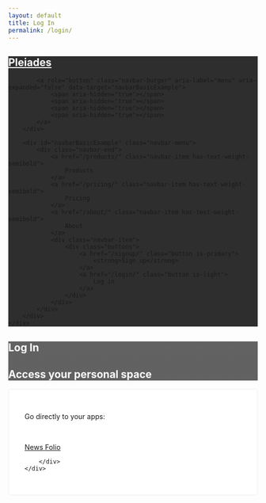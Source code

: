 ```yaml
---
layout: default
title: Log In
permalink: /login/
---
```


<style>
    /* The Lux theme handles its own font imports and background colors. */

    .hero.is-primary {
        background-image: linear-gradient(rgba(10, 10, 10, 0.6), rgba(10, 10, 10, 0.8)), url('https://stargazehawaii.com/wp-content/uploads/2015/01/M45-Pleiades-Cluster.jpg');
        background-position: center center;
        background-size: cover;
        background-attachment: fixed;
    }

    .hero .title, .hero .subtitle {
        color: #fff;
    }

    .navbar.is-fixed-top {
        background-color: rgba(10, 10, 10, 0.85);
        backdrop-filter: blur(10px);
        -webkit-backdrop-filter: blur(10px);
    }
    
    .navbar-item, .navbar-item a, .navbar-brand a, .navbar-brand .title {
         color: #fff;
    }
    .navbar-item a:hover {
        color: hsl(204, 86%, 53%);
    }

    .navbar-brand .fa-circle-nodes {
         color: #5f4dea !important;
    }
    
    .footer .footer-links a {
        margin: 0 10px;
    }

    .login-card {
        max-width: 480px;
        margin: 0 auto;
        padding: 2rem;
        border: 1px solid hsl(0, 0%, 93%);
        border-radius: 6px;
        background-color: #fff;
    }
    
    .app-links {
        margin-top: 1.5rem;
        border-top: 1px solid #dbdbdb;
        padding-top: 1.5rem;
    }

</style>

<nav class="navbar is-fixed-top" role="navigation" aria-label="main navigation">
    <div class="container">
        <div class="navbar-brand">
            <a class="navbar-item" href="/">
                <h1 class="title is-4"><i class="fa-solid fa-circle-nodes has-text-primary"></i> Pleiades</h1>
            </a>

            <a role="button" class="navbar-burger" aria-label="menu" aria-expanded="false" data-target="navbarBasicExample">
                <span aria-hidden="true"></span>
                <span aria-hidden="true"></span>
                <span aria-hidden="true"></span>
                <span aria-hidden="true"></span>
            </a>
        </div>

        <div id="navbarBasicExample" class="navbar-menu">
            <div class="navbar-end">
                <a href="/products/" class="navbar-item has-text-weight-semibold">
                    Products
                </a>
                <a href="/pricing/" class="navbar-item has-text-weight-semibold">
                    Pricing
                </a>
                <a href="/about/" class="navbar-item has-text-weight-semibold">
                    About
                </a>
                <div class="navbar-item">
                    <div class="buttons">
                        <a href="/signup/" class="button is-primary">
                            <strong>Sign up</strong>
                        </a>
                        <a href="/login/" class="button is-light">
                            Log in
                        </a>
                    </div>
                </div>
            </div>
        </div>
    </div>
</nav>

<section class="hero is-primary">
  <div class="hero-body">
    <div class="container has-text-centered">
      <h1 class="title is-1">
        Log In
      </h1>
      <h2 class="subtitle is-3">
        Access your personal space
      </h2>
    </div>
  </div>
</section>

<section class="section">
    <div class="container">
        <div class="login-card">
            <div class="has-text-centered">
                 <p class="is-size-5 mb-4">Go directly to your apps:</p>
                 <p>&nbsp;</p>
                 <div class="buttons">
                    <a href="https://freshrss.cloudbreak.app/" class="button is-link is-medium is-fullwidth mb-3">
                        <span class="icon">
                            <i class="fa-solid fa-satellite-dish"></i>
                        </span>
                        <span>News</span>
                    </a>
                    <a href="https://wallabag.cloudbreak.app/" class="button is-info is-medium is-fullwidth">
                         <span class="icon">
                            <i class="fa-solid fa-book-bookmark"></i>
                        </span>
                        <span>Folio</span>
                    </a>
                </div>
            </div>
            
        </div>
    </div>
</section>
